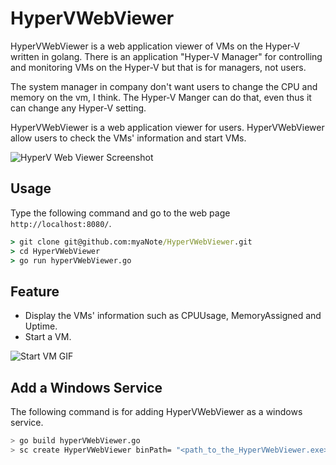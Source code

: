 # HyperVWebViewer
HyperVWebViewer is a web application viewer of VMs on the Hyper-V written in golang.
There is an application "Hyper-V Manager" for controlling and monitoring VMs on the Hyper-V
but that is for managers, not users.

The system manager in company don't want users to change the CPU and memory on the vm, I think.
The Hyper-V Manger can do that, even thus it can change any Hyper-V setting. 

HyperVWebViewer is a web application viewer for users.
HyperVWebViewer allow users to check the VMs' information and start VMs.

![HyperV Web Viewer Screenshot](http://blog.myanote.com/wp-content/uploads/2016/05/HyperVWebViewer-1.png)

## Usage
Type the following command and go to the web page `http://localhost:8080/`.
``` cmd
> git clone git@github.com:myaNote/HyperVWebViewer.git
> cd HyperVWebViewer
> go run hyperVWebViewer.go
```

## Feature
* Display the VMs' information such as CPUUsage, MemoryAssigned and Uptime.
* Start a VM.

![Start VM GIF](http://blog.myanote.com/wp-content/uploads/2016/05/startVM-1.gif)

## Add a Windows Service
The following command is for adding HyperVWebViewer as a windows service. 
``` bash
> go build hyperVWebViewer.go
> sc create HyperVWebViewer binPath= "<path_to_the_HyperVWebViewer.exe>"
```


